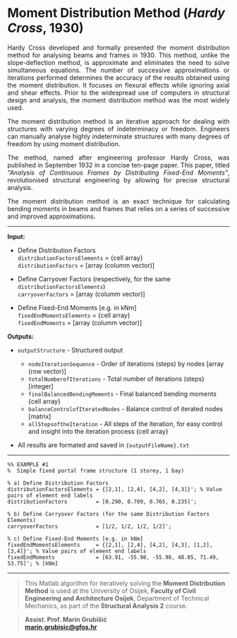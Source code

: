 # Moment Distribution Method (*Hardy Cross*, 1930)   

<div align='justify'>
Hardy Cross developed and formally presented the moment distribution method for analysing beams and frames in 1930. This method, unlike the slope-deflection method, is approximate and eliminates the need to solve simultaneous equations. The number of successive approximations or iterations performed determines the accuracy of the results obtained using the moment distribution. It focuses on flexural effects while ignoring axial and shear effects. Prior to the widespread use of computers in structural design and analysis, the moment distribution method was the most widely used.

The moment distribution method is an iterative approach for dealing with structures with varying degrees of indeterminacy or freedom. Engineers can manually analyse highly indeterminate structures with many degrees of freedom by using moment distribution.

The method, named after engineering professor Hardy Cross, was published in September 1932 in a concise ten-page paper. This paper, titled *"Analysis of Continuous Frames by Distributing Fixed-End Moments"*, revolutionised structural engineering by allowing for precise structural analysis.

The moment distribution method is an exact technique for calculating bending moments in beams and frames that relies on a series of successive and improved approximations.
</div>

---

**Input:**

- Define Distribution Factors                
`distributionFactorsElements` = {cell array}          
`distributionFactors`         = [array (columm vector)]           
              
- Define Carryover Factors (respectively, for the same `distributionFactorsElements`)            
`carryoverFactors`            = [array (columm vector)]                      
               
- Define Fixed-End Moments [e.g. in kNm]            
`fixedEndMomentsElements`     = {cell array}               
`fixedEndMoments`             = [array (columm vector)]

**Outputs:**

- `outputStructure` - Structured output
  - `nodeIterationSequence` - Order of iterations (steps) by nodes [array (row vector)]     
  - `totalNumberofIterations` - Total number of iterations (steps) [integer]     
  - `finalBalancedBendingMoments` - Final balanced bending moments {cell array}    
  - `balanceControlofIteratedNodes` - Balance control of iterated nodes [matrix]     
  - `allStepsoftheIteration` - All steps of the iteration, for easy control and insight into the iteration process {cell array}    

- All results are formated and saved in `{outputFileName}.txt`

---
```   
%% EXAMPLE #1
%  Simple fixed portal frame structure (1 storey, 1 bay)

% a) Define Distribution Factors
distributionFactorsElements = {[2,1], [2,4], [4,2], [4,3]}'; % Value pairs of element end labels
distributionFactors         = [0.290, 0.709, 0.765, 0.235]';

% b) Define Carryover Factors (for the same Distribution Factors Elements)
carryoverFactors            = [1/2, 1/2, 1/2, 1/2]';

% c) Define Fixed-End Moments [e.g. in kNm]
fixedEndMomentsElements     = {[2,1], [2,4], [4,2], [4,3], [1,2], [3,4]}'; % Value pairs of element end labels
fixedEndMoments             = [63.91, -55.98, -55.98, 48.05, 71.49, 53.75]'; % [kNm]
```
---     

> This Matlab algorithm for iteratively solving the **Moment Distribution Method** is used at the University of Osijek, **Faculty of Civil Engineering and Architecture Osijek**, Department of Technical Mechanics, as part of the **Structural Analysis 2** course.

> **Assist. Prof. Marin Grubišić**    
> **marin.grubisic@gfos.hr**

